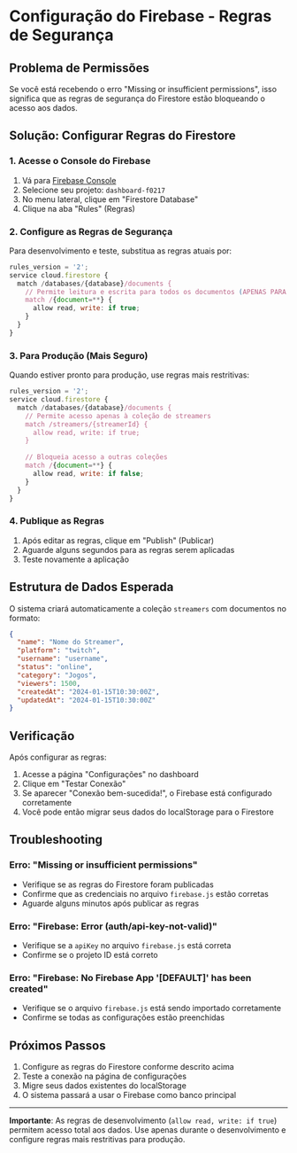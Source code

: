 # Configuração do Firebase - Regras de Segurança

## Problema de Permissões

Se você está recebendo o erro "Missing or insufficient permissions", isso significa que as regras de segurança do Firestore estão bloqueando o acesso aos dados.

## Solução: Configurar Regras do Firestore

### 1. Acesse o Console do Firebase
1. Vá para [Firebase Console](https://console.firebase.google.com/)
2. Selecione seu projeto: `dashboard-f0217`
3. No menu lateral, clique em "Firestore Database"
4. Clique na aba "Rules" (Regras)

### 2. Configure as Regras de Segurança

Para desenvolvimento e teste, substitua as regras atuais por:

```javascript
rules_version = '2';
service cloud.firestore {
  match /databases/{database}/documents {
    // Permite leitura e escrita para todos os documentos (APENAS PARA DESENVOLVIMENTO)
    match /{document=**} {
      allow read, write: if true;
    }
  }
}
```

### 3. Para Produção (Mais Seguro)

Quando estiver pronto para produção, use regras mais restritivas:

```javascript
rules_version = '2';
service cloud.firestore {
  match /databases/{database}/documents {
    // Permite acesso apenas à coleção de streamers
    match /streamers/{streamerId} {
      allow read, write: if true;
    }
    
    // Bloqueia acesso a outras coleções
    match /{document=**} {
      allow read, write: if false;
    }
  }
}
```

### 4. Publique as Regras

1. Após editar as regras, clique em "Publish" (Publicar)
2. Aguarde alguns segundos para as regras serem aplicadas
3. Teste novamente a aplicação

## Estrutura de Dados Esperada

O sistema criará automaticamente a coleção `streamers` com documentos no formato:

```json
{
  "name": "Nome do Streamer",
  "platform": "twitch",
  "username": "username",
  "status": "online",
  "category": "Jogos",
  "viewers": 1500,
  "createdAt": "2024-01-15T10:30:00Z",
  "updatedAt": "2024-01-15T10:30:00Z"
}
```

## Verificação

Após configurar as regras:

1. Acesse a página "Configurações" no dashboard
2. Clique em "Testar Conexão"
3. Se aparecer "Conexão bem-sucedida!", o Firebase está configurado corretamente
4. Você pode então migrar seus dados do localStorage para o Firestore

## Troubleshooting

### Erro: "Missing or insufficient permissions"
- Verifique se as regras do Firestore foram publicadas
- Confirme que as credenciais no arquivo `firebase.js` estão corretas
- Aguarde alguns minutos após publicar as regras

### Erro: "Firebase: Error (auth/api-key-not-valid)"
- Verifique se a `apiKey` no arquivo `firebase.js` está correta
- Confirme se o projeto ID está correto

### Erro: "Firebase: No Firebase App '[DEFAULT]' has been created"
- Verifique se o arquivo `firebase.js` está sendo importado corretamente
- Confirme se todas as configurações estão preenchidas

## Próximos Passos

1. Configure as regras do Firestore conforme descrito acima
2. Teste a conexão na página de configurações
3. Migre seus dados existentes do localStorage
4. O sistema passará a usar o Firebase como banco principal

---

**Importante**: As regras de desenvolvimento (`allow read, write: if true`) permitem acesso total aos dados. Use apenas durante o desenvolvimento e configure regras mais restritivas para produção.